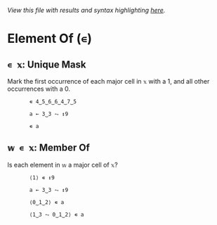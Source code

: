 *View this file with results and syntax highlighting [here](https://mlochbaum.github.io/BQN/help/markfirst_memberof.html).*

# Element Of (`∊`)
    
## `∊ 𝕩`: Unique Mask
    
Mark the first occurrence of each major cell in `𝕩` with a 1, and all other occurrences with a 0.
    
           ∊ 4‿5‿6‿6‿4‿7‿5

           a ← 3‿3 ⥊ ↕9

           ∊ a

    
    
## `𝕨 ∊ 𝕩`: Member Of
    
Is each element in `𝕨` a major cell of `𝕩`?
    
           ⟨1⟩ ∊ ↕9

           a ← 3‿3 ⥊ ↕9

           ⟨0‿1‿2⟩ ∊ a

           ⟨1‿3 ⥊ 0‿1‿2⟩ ∊ a

    
